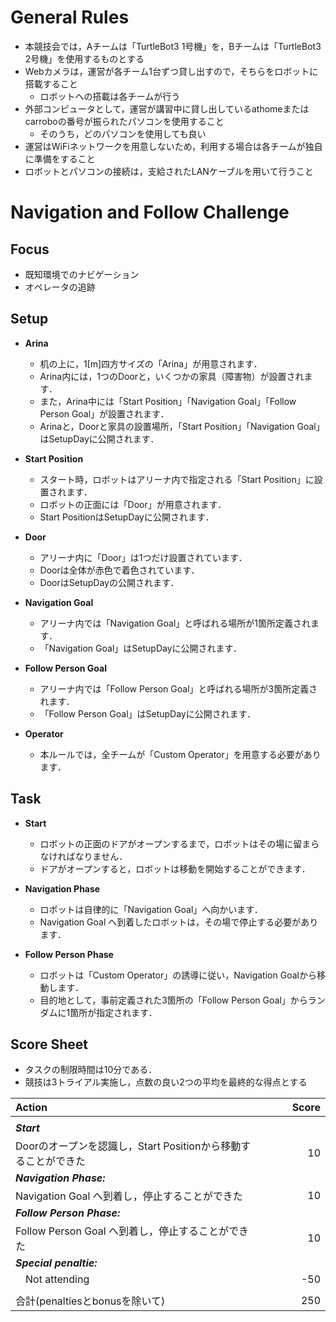 # General Rules
* 本競技会では，Aチームは「TurtleBot3 1号機」を，Bチームは「TurtleBot3 2号機」を使用するものとする
* Webカメラは，運営が各チーム1台ずつ貸し出すので，そちらをロボットに搭載すること
  * ロボットへの搭載は各チームが行う
* 外部コンピュータとして，運営が講習中に貸し出しているathomeまたはcarroboの番号が振られたパソコンを使用すること
  * そのうち，どのパソコンを使用しても良い
* 運営はWiFiネットワークを用意しないため，利用する場合は各チームが独自に準備をすること
* ロボットとパソコンの接続は，支給されたLANケーブルを用いて行うこと

# Navigation and Follow Challenge

## Focus
* 既知環境でのナビゲーション
* オペレータの追跡

## Setup
* **Arina**
  * 机の上に，1[m]四方サイズの「Arina」が用意されます．
  * Arina内には，1つのDoorと，いくつかの家具（障害物）が設置されます．
  * また，Arina中には「Start Position」「Navigation Goal」「Follow Person Goal」が設置されます．
  * Arinaと，Doorと家具の設置場所，「Start Position」「Navigation Goal」はSetupDayに公開されます．

* **Start Position**
  * スタート時，ロボットはアリーナ内で指定される「Start Position」に設置されます．
  * ロボットの正面には「Door」が用意されます．
  * Start PositionはSetupDayに公開されます．

* **Door**
  * アリーナ内に「Door」は1つだけ設置されています．
  * Doorは全体が赤色で着色されています．
  * DoorはSetupDayの公開されます．

* **Navigation Goal**
  * アリーナ内では「Navigation Goal」と呼ばれる場所が1箇所定義されます．
  * 「Navigation Goal」はSetupDayに公開されます．

* **Follow Person Goal**
  * アリーナ内では「Follow Person Goal」と呼ばれる場所が3箇所定義されます．
  * 「Follow Person Goal」はSetupDayに公開されます．

* **Operator**
  * 本ルールでは，全チームが「Custom Operator」を用意する必要があります．

## Task
* **Start**
  * ロボットの正面のドアがオープンするまで，ロボットはその場に留まらなければなりません．
  * ドアがオープンすると，ロボットは移動を開始することができます．

* **Navigation Phase**
  * ロボットは自律的に「Navigation Goal」へ向かいます．
  * Navigation Goal へ到着したロボットは，その場で停止する必要があります．

* **Follow Person Phase**
  * ロボットは「Custom Operator」の誘導に従い，Navigation Goalから移動します．
  * 目的地として，事前定義された3箇所の「Follow Person Goal」からランダムに1箇所が指定されます．

## Score Sheet
* タスクの制限時間は10分である．
* 競技は3トライアル実施し，点数の良い2つの平均を最終的な得点とする

|Action　　　　　　　　　　　　　　　|Score　　　|
|:-|-:|
|||
|***Start***||
|	Doorのオープンを認識し，Start Positionから移動することができた					|10|
|***Navigation Phase:***||
|	Navigation Goal へ到着し，停止することができた				|10|
|***Follow Person Phase:***||
|	Follow Person Goal へ到着し，停止することができた				|10|
|***Special penaltie:***	||
|　Not attending					|-50|
|||
|合計(penaltiesとbonusを除いて)   |250|
